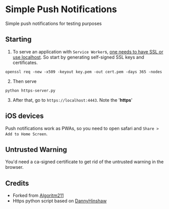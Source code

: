 # Simple Push Notifications

Simple push notifications for testing purposes

## Starting

1. To serve an application with `Service Worker`s, [one needs to have SSL or use localhost](https://stackoverflow.com/questions/52299246/cant-find-serviceworker-in-navigator-anymore).
So start by generating self-signed SSL keys and certificates.

```
openssl req -new -x509 -keyout key.pem -out cert.pem -days 365 -nodes
```

2. Then serve
```
python https-server.py
```

3. After that, go to `https://localhost:4443`. Note the '**https**'

## iOS devices

Push notifications work as PWAs, so you need to open safari and `Share > Add to Home Screen`.

## Untrusted Warning

You'd need a ca-signed certificate to get rid of the untrusted warning in the browser.

## Credits
- Forked from [Algoritm211](https://github.com/Algoritm211/test-push-notifications-pwa)
- Https python script based on [DannyHinshaw](https://gist.github.com/DannyHinshaw/a3ac5991d66a2fe6d97a569c6cdac534)

